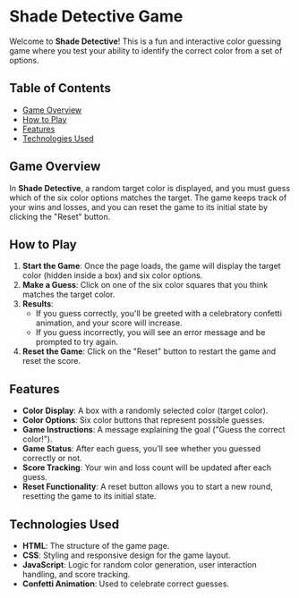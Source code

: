 # Shade Detective Game

Welcome to **Shade Detective**! This is a fun and interactive color guessing game where you test your ability to identify the correct color from a set of options.

## Table of Contents
- [Game Overview](#game-overview)
- [How to Play](#how-to-play)
- [Features](#features)
- [Technologies Used](#technologies-used)

## Game Overview
In **Shade Detective**, a random target color is displayed, and you must guess which of the six color options matches the target. The game keeps track of your wins and losses, and you can reset the game to its initial state by clicking the "Reset" button.

## How to Play
1. **Start the Game**: Once the page loads, the game will display the target color (hidden inside a box) and six color options.
2. **Make a Guess**: Click on one of the six color squares that you think matches the target color.
3. **Results**:
   - If you guess correctly, you'll be greeted with a celebratory confetti animation, and your score will increase.
   - If you guess incorrectly, you will see an error message and be prompted to try again.
4. **Reset the Game**: Click on the "Reset" button to restart the game and reset the score.

## Features
- **Color Display**: A box with a randomly selected color (target color).
- **Color Options**: Six color buttons that represent possible guesses.
- **Game Instructions**: A message explaining the goal ("Guess the correct color!").
- **Game Status**: After each guess, you’ll see whether you guessed correctly or not.
- **Score Tracking**: Your win and loss count will be updated after each guess.
- **Reset Functionality**: A reset button allows you to start a new round, resetting the game to its initial state.

## Technologies Used
- **HTML**: The structure of the game page.
- **CSS**: Styling and responsive design for the game layout.
- **JavaScript**: Logic for random color generation, user interaction handling, and score tracking.
- **Confetti Animation**: Used to celebrate correct guesses.

